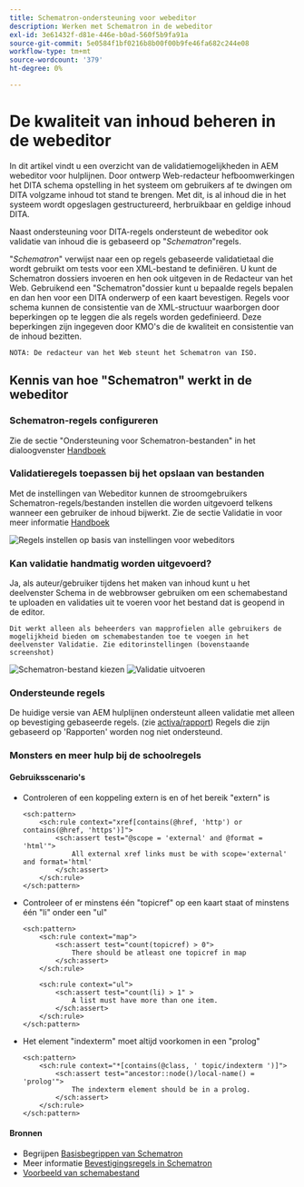 ```yaml
---
title: Schematron-ondersteuning voor webeditor
description: Werken met Schematron in de webeditor
exl-id: 3e61432f-d81e-446e-b0ad-560f5b9fa91a
source-git-commit: 5e0584f1bf0216b8b00f00b9fe46fa682c244e08
workflow-type: tm+mt
source-wordcount: '379'
ht-degree: 0%

---
```


# De kwaliteit van inhoud beheren in de webeditor

In dit artikel vindt u een overzicht van de validatiemogelijkheden in AEM webeditor voor hulplijnen.
Door ontwerp Web-redacteur hefboomwerkingen het DITA schema opstelling in het systeem om gebruikers af te dwingen om DITA volgzame inhoud tot stand te brengen. Met dit, is al inhoud die in het systeem wordt opgeslagen gestructureerd, herbruikbaar en geldige inhoud DITA.

Naast ondersteuning voor DITA-regels ondersteunt de webeditor ook validatie van inhoud die is gebaseerd op &quot;*Schematron*&quot;regels.

&quot;*Schematron*&quot; verwijst naar een op regels gebaseerde validatietaal die wordt gebruikt om tests voor een XML-bestand te definiëren. U kunt de Schematron dossiers invoeren en hen ook uitgeven in de Redacteur van het Web. Gebruikend een &quot;Schematron&quot;dossier kunt u bepaalde regels bepalen en dan hen voor een DITA onderwerp of een kaart bevestigen. Regels voor schema kunnen de consistentie van de XML-structuur waarborgen door beperkingen op te leggen die als regels worden gedefinieerd. Deze beperkingen zijn ingegeven door KMO&#39;s die de kwaliteit en consistentie van de inhoud bezitten.

    NOTA: De redacteur van het Web steunt het Schematron van ISO.


## Kennis van hoe &quot;Schematron&quot; werkt in de webeditor

### Schematron-regels configureren

Zie de sectie &quot;Ondersteuning voor Schematron-bestanden&quot; in het dialoogvenster [Handboek](https://helpx.adobe.com/content/dam/help/en/xml-documentation-solution/4-2/Adobe-Experience-Manager-Guides_UUID_User-Guide_EN.pdf#page=148)


### Validatieregels toepassen bij het opslaan van bestanden

Met de instellingen van Webeditor kunnen de stroomgebruikers Schematron-regels/bestanden instellen die worden uitgevoerd telkens wanneer een gebruiker de inhoud bijwerkt. Zie de sectie Validatie in voor meer informatie [Handboek](https://helpx.adobe.com/content/dam/help/en/xml-documentation-solution/4-2/Adobe-Experience-Manager-Guides_UUID_User-Guide_EN.pdf#page=58)

![Regels instellen op basis van instellingen voor webeditors](../../../assets/authoring/schematron-editorsettings-validation-tab.png)


### Kan validatie handmatig worden uitgevoerd?

Ja, als auteur/gebruiker tijdens het maken van inhoud kunt u het deelvenster Schema in de webbrowser gebruiken om een schemabestand te uploaden en validaties uit te voeren voor het bestand dat is geopend in de editor.

    Dit werkt alleen als beheerders van mapprofielen alle gebruikers de mogelijkheid bieden om schemabestanden toe te voegen in het deelvenster Validatie. Zie editorinstellingen (bovenstaande screenshot)

![Schematron-bestand kiezen](../../../assets/authoring/schematron-rightpanel-validation-addsch.png)
![Validatie uitvoeren](../../../assets/authoring/schematron-rightpanel-validation-runsch.png)


### Ondersteunde regels

De huidige versie van AEM hulplijnen ondersteunt alleen validatie met alleen op bevestiging gebaseerde regels. (zie [activa/rapport](https://schematron.com/document/205.html)) Regels die zijn gebaseerd op &#39;Rapporten&#39; worden nog niet ondersteund.


### Monsters en meer hulp bij de schoolregels

#### Gebruiksscenario&#39;s

- Controleren of een koppeling extern is en of het bereik &quot;extern&quot; is

  ```
  <sch:pattern>
      <sch:rule context="xref[contains(@href, 'http') or contains(@href, 'https')]">
          <sch:assert test="@scope = 'external' and @format = 'html'">
              All external xref links must be with scope='external' and format='html'
          </sch:assert>
      </sch:rule>
  </sch:pattern>
  ```

- Controleer of er minstens één &quot;topicref&quot; op een kaart staat of minstens één &quot;li&quot; onder een &quot;ul&quot;

  ```
  <sch:pattern>
      <sch:rule context="map">
          <sch:assert test="count(topicref) > 0">
              There should be atleast one topicref in map
          </sch:assert>
      </sch:rule>
  
      <sch:rule context="ul">
          <sch:assert test="count(li) > 1" >
              A list must have more than one item.
          </sch:assert>
      </sch:rule>
  </sch:pattern>
  ```

- Het element &quot;indexterm&quot; moet altijd voorkomen in een &quot;prolog&quot;

  ```
  <sch:pattern>
      <sch:rule context="*[contains(@class, ' topic/indexterm ')]">
          <sch:assert test="ancestor::node()/local-name() = 'prolog'">
              The indexterm element should be in a prolog.
          </sch:assert>
      </sch:rule>
  </sch:pattern>
  ```

#### Bronnen

- Begrijpen  [Basisbegrippen van Schematron](https://da2022.xatapult.com/#what-is-schematron)
- Meer informatie [Bevestigingsregels in Schematron](https://www.xml.com/pub/a/2003/11/12/schematron.html#Assertions)
- [Voorbeeld van schemabestand](../../../assets/authoring/sample_schematron.sch)
